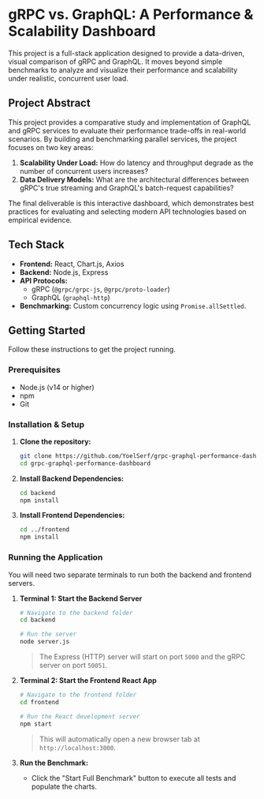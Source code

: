 # gRPC vs. GraphQL: A Performance & Scalability Dashboard
This project is a full-stack application designed to provide a data-driven, visual comparison of gRPC and GraphQL. It moves beyond simple benchmarks to analyze and visualize their performance and scalability under realistic, concurrent user load.

## Project Abstract
This project provides a comparative study and implementation of GraphQL and gRPC services to evaluate their performance trade-offs in real-world scenarios. By building and benchmarking parallel services, the project focuses on two key areas:
1.  **Scalability Under Load:** How do latency and throughput degrade as the number of concurrent users increases?
2.  **Data Delivery Models:** What are the architectural differences between gRPC's true streaming and GraphQL's batch-request capabilities?

The final deliverable is this interactive dashboard, which demonstrates best practices for evaluating and selecting modern API technologies based on empirical evidence.

## Tech Stack
-   **Frontend:** React, Chart.js, Axios
-   **Backend:** Node.js, Express
-   **API Protocols:**
    -   gRPC (`@grpc/grpc-js`, `@grpc/proto-loader`)
    -   GraphQL (`graphql-http`)
-   **Benchmarking:** Custom concurrency logic using `Promise.allSettled`.

## Getting Started

Follow these instructions to get the project running.

### Prerequisites
-   Node.js (v14 or higher)
-   npm
-   Git

### Installation & Setup
1.  **Clone the repository:**
    ```bash
    git clone https://github.com/YoelSerf/grpc-graphql-performance-dashboard.git
    cd grpc-graphql-performance-dashboard
    ```

2.  **Install Backend Dependencies:**
    ```bash
    cd backend
    npm install
    ```

3.  **Install Frontend Dependencies:**
    ```bash
    cd ../frontend
    npm install
    ```

### Running the Application
You will need two separate terminals to run both the backend and frontend servers.

1.  **Terminal 1: Start the Backend Server**
    ```bash
    # Navigate to the backend folder
    cd backend

    # Run the server
    node server.js
    ```
    > The Express (HTTP) server will start on port `5000` and the gRPC server on port `50051`.

2.  **Terminal 2: Start the Frontend React App**
    ```bash
    # Navigate to the frontend folder
    cd frontend

    # Run the React development server
    npm start
    ```
    > This will automatically open a new browser tab at `http://localhost:3000`.

3.  **Run the Benchmark:**
    -   Click the "Start Full Benchmark" button to execute all tests and populate the charts.
